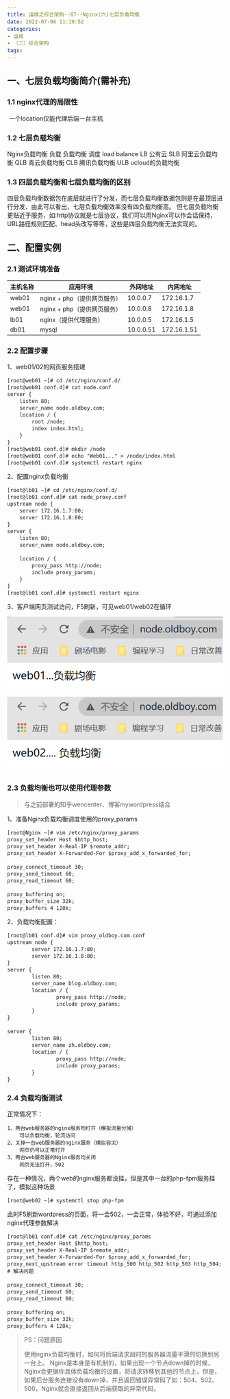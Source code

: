 ```yaml
---
title: 运维之综合架构--07--Nginx(六)七层负载均衡
date: 2022-07-06 11:19:52
categories:
- 运维
- （二）综合架构
tags:
---
```


## 一、七层负载均衡简介(需补充)

### 1.1 nginx代理的局限性

​	一个location仅能代理后端一台主机

### 1.2 七层负载均衡

Nginx负载均衡
	负载
	负载均衡
	调度
	load balance
	LB
公有云
	SLB		阿里云负载均衡
	QLB		青云负载均衡
	CLB		腾讯负载均衡
	ULB		ucloud的负载均衡

### 1.3 四层负载均衡和七层负载均衡的区别

四层负载均衡数据包在底层就进行了分发，而七层负载均衡数据包则是在最顶层进行分发、由此可以看出，七层负载均衡效率没有四负载均衡高。
但七层负载均衡更贴近于服务，如:http协议就是七层协议，我们可以用Nginx可以作会话保持，URL路径规则匹配、head头改写等等，这些是四层负载均衡无法实现的。

## 二、配置实例

### 2.1 测试环境准备

| 主机名称 | 应用环境                    | 外网地址  | 内网地址    |
| -------- | --------------------------- | --------- | ----------- |
| web01    | nginx + php（提供网页服务） | 10.0.0.7  | 172.16.1.7  |
| web01    | nginx + php（提供网页服务） | 10.0.0.8  | 172.16.1.8  |
| lb01     | nginx（提供代理服务）       | 10.0.0.5  | 172.16.1.5  |
| db01     | mysql                       | 10.0.0.51 | 172.16.1.51 |

### 2.2 配置步骤

1、web01/02的网页服务搭建

```shell
[root@web01 ~]# cd /etc/nginx/conf.d/
[root@web01 conf.d]# cat node.conf 
server {
    listen 80;
    server_name node.oldboy.com;
    location / {
        root /node;
        index index.html;
    }
}
[root@web01 conf.d]# mkdir /node
[root@web01 conf.d]# echo "Web01..." > /node/index.html
[root@web01 conf.d]# systemctl restart nginx
```

2、配置nginx负载均衡

```shell
[root@lb01 ~]# cd /etc/nginx/conf.d/
[root@lb01 conf.d]# cat node_proxy.conf 
upstream node {
    server 172.16.1.7:80;
    server 172.16.1.8:80;
}
server {
    listen 80;
    server_name node.oldboy.com;

    location / {
        proxy_pass http://node;
        include proxy_params;
    }
}
[root@lb01 conf.d]# systemctl restart nginx
```

3、客户端网页测试访问，F5刷新，可见web01/web02在循环

![image-20210820132420586](10-Nginx(六)Nginx负载均衡.assets/image-20210820132420586.png)

![image-20210820132431971](10-Nginx(六)Nginx负载均衡.assets/image-20210820132431971.png)

### 2.3 负载均衡也可以使用代理参数

>与之前部署的知乎wencenter、博客mywordpress结合

1、准备Nginx负载均衡调度使用的proxy_params

```shell
[root@Nginx ~]# vim /etc/nginx/proxy_params
proxy_set_header Host $http_host;
proxy_set_header X-Real-IP $remote_addr;
proxy_set_header X-Forwarded-For $proxy_add_x_forwarded_for;

proxy_connect_timeout 30;
proxy_send_timeout 60;
proxy_read_timeout 60;

proxy_buffering on;
proxy_buffer_size 32k;
proxy_buffers 4 128k;
```

2、负载均衡配置：

```shell
[root@lb01 conf.d]# vim proxy_oldboy.com.conf
upstream node {
        server 172.16.1.7:80;
        server 172.16.1.8:80;
}
server {
        listen 80;
        server_name blog.oldboy.com;
        location / {
                proxy_pass http://node;
                include proxy_params;
        }
}

server {
        listen 80;
        server_name zh.oldboy.com;
        location / {
                proxy_pass http://node;
                include proxy_params;
        }
}
```

### 2.4 负载均衡测试

正常情况下：

```shell
1、两台web服务器的nginx服务均打开（模拟流量分摊）
	可以负载均衡，轮流访问
2、关掉一台web服务器的nginx服务（模拟容灾）
	网页仍可以正常打开
3、两台web服务器的Nginx服务均关闭
	网页无法打开，502
```

存在一种情况，两个web的nginx服务都没挂，但是其中一台的php-fpm服务挂了，模拟这种场景

```shell
[root@web02 ~]# systemctl stop php-fpm
```

此时F5刷新wordpress的页面，将一会502，一会正常，体验不好，可通过添加nginx代理参数解决

```shell
[root@lb01 conf.d]# cat /etc/nginx/proxy_params
proxy_set_header Host $http_host;
proxy_set_header X-Real-IP $remote_addr;
proxy_set_header X-Forwarded-For $proxy_add_x_forwarded_for;
proxy_next_upstream error timeout http_500 http_502 http_503 http_504; # 解决问题

proxy_connect_timeout 30;
proxy_send_timeout 60;
proxy_read_timeout 60;

proxy_buffering on;
proxy_buffer_size 32k;
proxy_buffers 4 128k;
```

>PS：问题原因
>
>使用nginx负载均衡时，如何将后端请求超时的服务器流量平滑的切换到另一台上。
>Nginx是本身是有机制的，如果出现一个节点down掉的时候，Nginx会更据你具体负载均衡的设置，将请求转移到其他的节点上，但是，如果后台服务连接没有down掉，并且返回错误异常码了如：504、502、500，Nginx就会直接返回从后端获取的异常代码。
